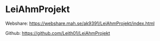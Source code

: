 # LeiAhmProjekt

Webshare: https://webshare.mah.se/ak9391/LeiAhmProjekt/index.html

Github: https://github.com/Leith01/LeiAhmProjekt